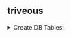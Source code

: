 ## triveous
<details>
<summary>
Create DB Tables:
</summary>
    To create table a dbQuery file is provided please use the querys and run by all the query all at once and you are good to go.
</details>
